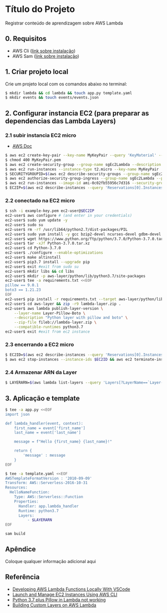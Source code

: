 
# Título do Projeto

Registrar conteúdo de aprendizagem sobre AWS Lambda

## 0. Requisitos
- AWS Cli ([link sobre instalação](https://docs.aws.amazon.com/pt_br/cli/latest/userguide/getting-started-install.html))
- AWS Sam ([link sobre instalação](https://docs.aws.amazon.com/pt_br/serverless-application-model/latest/developerguide/serverless-sam-cli-install.html))

## 1. Criar projeto local

Crie um projeto local com os comandos abaixo no terminal:


```bash
$ mkdir lambda && cd lambda && touch app.py template.yaml
$ mkdir events && touch events/events.json
```

## 2. Configurar instancia EC2 (para preparar as dependencias das Lambda Layers)
### 2.1 subir instancia EC2 micro
- [AWS Doc](https://docs.aws.amazon.com/pt_br/cli/latest/userguide/cli-services-ec2-instances.html)

```bash
$ aws ec2 create-key-pair --key-name MyKeyPair --query 'KeyMaterial' --output text > ~/.aws/MyKeyPair.pem
$ chmod 400 MyKeyPair.pem
$ aws ec2 create-security-group --group-name sgEc2Lambda --description "Security group EC2 Lambda"
$ aws ec2 run-instances --instance-type t2.micro --key-name MyKeyPair
$ SECURITYGROUPID=$(aws ec2 describe-security-groups --group-name sgEc2Lambda --query "SecurityGroups[*].{Name:GroupId}" --output text)
$ aws ec2 authorize-security-group-ingress --group-name sgEc2Lambda --protocol tcp --port 22 --cidr 0.0.0.0/0
$ aws ec2 run-instances --image-id ami-0c02fb55956c7d316 --security-group-ids $SECURITYGROUPID --instance-type t2.micro --key-name AwsKeyPair
$ EC2IP=$(aws ec2 describe-instances --query 'Reservations[0].Instances[0].PublicIpAddress' --output text)
```
### 2.2 conectado na EC2 micro
```bash
$ ssh -i example-key.pem ec2-user@$EC2IP
ec2-user$ aws configure # (and enter in your credentials)
ec2-user$ sudo yum update -y
ec2-user$ sudo su
ec2-user$ rm -rf /usr/lib64/python2.7/dist-packages/PIL
ec2-user$ sudo yum install -y gcc bzip2-devel ncurses-devel gdbm-devel xz-devel sqlite-devel openssl-devel tk-devel uuid-devel readline-devel zlib-devel libffi-devel
ec2-user$ wget https://www.python.org/ftp/python/3.7.0/Python-3.7.0.tar.xz
ec2-user$ tar -xJf Python-3.7.0.tar.xz
ec2-user$ cd Python-3.7.0
ec2-user$ ./configure --enable-optimizations
ec2-user$ make altinstall
ec2-user$ pip3.7 install --upgrade pip
ec2-user$ exit #exit from sudo su
ec2-user$ mkdir libs && cd libs
ec2-user$ mkdir -p aws-layer/python/lib/python3.7/site-packages
ec2-user$ tee -a requirements.txt <<EOF
pillow == 9.0.1
boto3 == 1.21.23
EOF
ec2-user$ pip install -r requirements.txt --target aws-layer/python/lib/python3.7/site-packages
ec2-user$ cd aws-layer && zip -r9 lambda-layer.zip .
ec2-user$ aws lambda publish-layer-version \
    --layer-name Layer-Pillow-Boto \
    --description "Python layer with pillow and boto" \
    --zip-file fileb://lambda-layer.zip \
    --compatible-runtimes python3.7
ec2-user$ exit #exit from ec2 instance
```
### 2.3 encerrando a EC2 micro
```bash
$ EC2ID=$(aws ec2 describe-instances --query 'Reservations[0].Instances[0].InstanceId' --output text)
$ aws ec2 stop-instances --instance-ids $EC2ID && aws ec2 terminate-instances --instance-ids $EC2ID
```
### 2.4 Armazenar ARN da Layer
```bash
$ LAYERARN=$(aws lambda list-layers --query 'Layers[?LayerName==`Layer-Pillow-Boto`].LayerArn' --output text)
```

## 3. Aplicação e template

```bash
$ tee -a app.py <<EOF
import json

def lambda_handler(event, context):
    first_name = event['first_name']
    last_name = event['last_name']

    message = f"Hello {first_name} {last_name}!"  

    return { 
        'message' : message
    }
EOF
```

```bash
$ tee -a template.yaml <<EOF
AWSTemplateFormatVersion : '2010-09-09'
Transform: AWS::Serverless-2016-10-31
Resources:
  HelloNameFunction:
    Type: AWS::Serverless::Function
    Properties:
      Handler: app.lambda_handler
      Runtime: python3.7
      Layers:
          - $LAYERARN
EOF
```
```bash
sam build
```


## Apêndice

Coloque qualquer informação adicional aqui


## Referência

 - [Developing AWS Lambda Functions Locally With VSCode](https://travis.media/developing-aws-lambda-functions-locally-vscode/)
 - [Launch and Manage EC2 Instances Using AWS CLI](https://medium.com/swlh/launch-and-manage-ec2-instances-using-aws-cli-7efae00e264b)
 - [Python 3.7 plus Pillow in Lambda not working](https://forums.aws.amazon.com/thread.jspa?threadID=309588)
 - [Building Custom Layers on AWS Lambda](https://towardsdatascience.com/building-custom-layers-on-aws-lambda-35d17bd9abbb)
